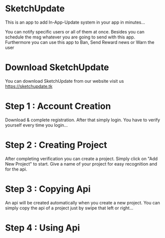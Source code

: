 # SketchUpdate
This is an app to add In-App-Update system in your app in minutes... 

You can notify specific users or all of them at once. Besides you can schedule the msg whatever you are going to send with this app. Furthermore you can use this app to Ban, Send Reward news or Warn the user

# Download SketchUpdate
You can download SketchUpdate from our website
visit us https://sketchupdate.tk

# Step 1 : Account Creation
Download & complete registration. After that simply login. You have to verify yourself every time you login...

# Step 2 : Creating Project
After completing verification you can create a project. Simply click on "Add New Project" to start. Give a name of your project for easy recognition and for the api. 

# Step 3 : Copying Api
An api will be created automatically when you create a new project. You can simply copy the api of a project just by swipe that left or right...

# Step 4 : Using Api

